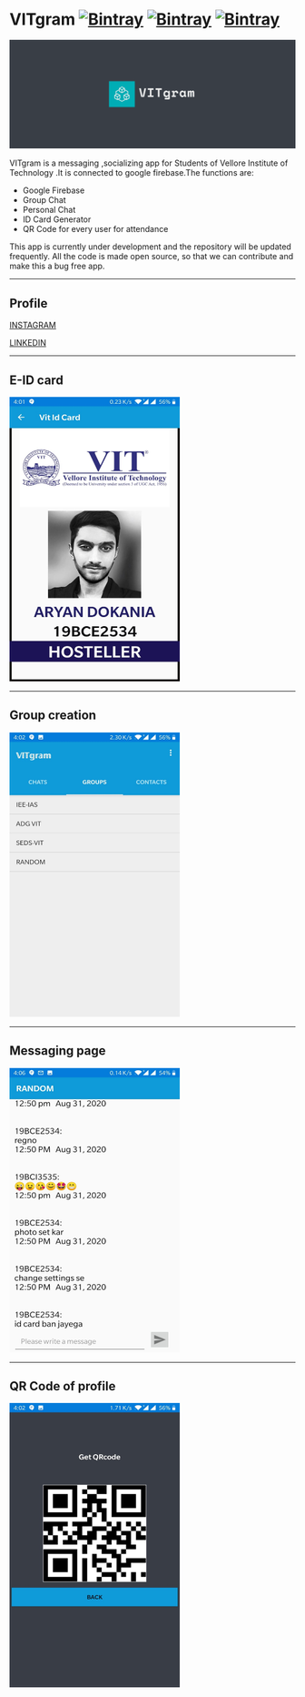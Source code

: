 # VITgram  [![Bintray](https://img.shields.io/twitter/url?label=Follow&style=social&url=https%3A%2F%2Ftwitter.com%2FAryanDokania)](https://bintray.com/blocke/releases/scalajack) [![Bintray](https://img.shields.io/github/followers/imaryandokania?style=social)](https://bintray.com/blocke/releases/scalajack) [![Bintray](https://img.shields.io/github/license/imaryandokania/VITgram?style=for-the-badge)](https://bintray.com/blocke/releases/scalajack)



![alt text](https://github.com/imaryandokania/VITgram/blob/master/VITgram.PNG)

VITgram is a messaging ,socializing app for Students of Vellore Institute of Technology .It is connected to google firebase.The functions are:

- Google Firebase
- Group Chat
- Personal Chat
- ID Card Generator
- QR Code for every user for attendance

This app is currently under development and the repository will be updated frequently.
All the code is made open source, so that we can contribute and make this a bug free app.

-------------------------------------------
## Profile

[INSTAGRAM](https://www.instagram.com/theinsane.programmer/)

[LINKEDIN](https://www.linkedin.com/in/aryan-dokania-14436b159)

----------------

## E-ID card

<img src="https://github.com/imaryandokania/VITgram/blob/master/Prototype/E-ID%20generator.jpeg " width="300" height="500">

--------------

## Group creation 

<img src="https://github.com/imaryandokania/VITgram/blob/master/Prototype/Groups.jpeg" width="300" height="500">

-----------------

## Messaging page

<img src="https://github.com/imaryandokania/VITgram/blob/master/Prototype/Instant%20messaging.jpeg" width="300" height="500">

-------------

## QR Code of profile

<img src="https://github.com/imaryandokania/VITgram/blob/master/Prototype/qrcodeapi.jpeg" width="300" height="500">

